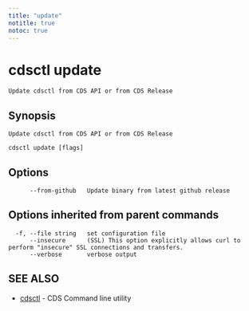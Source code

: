 ```yaml
---
title: "update"
notitle: true
notoc: true
---
```

# cdsctl update

`Update cdsctl from CDS API or from CDS Release`

## Synopsis

`Update cdsctl from CDS API or from CDS Release`

```
cdsctl update [flags]
```

## Options

```
      --from-github   Update binary from latest github release
```

## Options inherited from parent commands

```
  -f, --file string   set configuration file
      --insecure      (SSL) This option explicitly allows curl to perform "insecure" SSL connections and transfers.
      --verbose       verbose output
```

## SEE ALSO

* [cdsctl](/docs/components/cdsctl/cdsctl/)	 - CDS Command line utility

